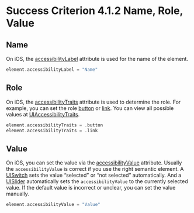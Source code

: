 # Success Criterion 4.1.2 Name, Role, Value

## Name

On iOS, the [accessibilityLabel](https://developer.apple.com/documentation/uikit/uiaccessibilityelement/1619577-accessibilitylabel) attribute is used for the name of the element.

```swift
element.accessibilityLabel = "Name"
```

## Role

On iOS, the [accessibilityTraits](https://developer.apple.com/documentation/objectivec/nsobject/1615202-accessibilitytraits) attribute is used to determine the role. For example, you can set the role [button](https://developer.apple.com/documentation/uikit/uiaccessibility/uiaccessibilitytraits/1620194-button) or [link](https://developer.apple.com/documentation/uikit/uiaccessibility/uiaccessibilitytraits/1620178-link). You can view all possible values at [UIAccessibilityTraits](https://developer.apple.com/documentation/uikit/uiaccessibility/uiaccessibilitytraits).

```swift
element.accessibilityTraits = .button
element.accessibilityTraits = .link
```

## Value

On iOS, you can set the value via the [accessibilityValue](https://developer.apple.com/documentation/uikit/uiaccessibilityelement/1619583-accessibilityvalue) attribute. Usually the `accessibilityValue` is correct if you use the right semantic element. A [UISwitch](https://developer.apple.com/documentation/uikit/uiswitch) sets the value “selected” or “not selected” automatically. And a [UISlider](https://developer.apple.com/documentation/uikit/uislider) automatically sets the `accessibilityValue` to the currently selected value. If the default value is incorrect or unclear, you can set the value manually.

```swift
element.accessibilityValue = "Value"
```
